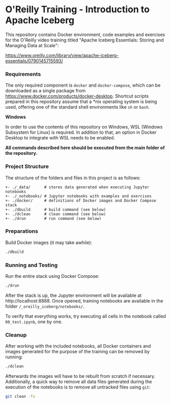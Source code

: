 # O'Reilly Training - Introduction to Apache Iceberg

This repository contains Docker environment, code examples and exercises for the O'Reilly video training titled "Apache Iceberg Essentials: Storing and Managing Data at Scale":

https://www.oreilly.com/library/view/apache-iceberg-essentials/0790145715593/

### Requirements

The only required component is `docker` and `docker-compose`, which can be downloaded as a single package from https://www.docker.com/products/docker-desktop. Shortcut scripts prepared in this repository assume that a *nix operating system is being used, offering one of the standard shell environments like `sh` or `bash`.

**Windows**

In order to use the contents of this repository on Windows, WSL (Windows Subsystem for Linux) is required. In addition to that, an option in Docker Desktop to integrate with WSL needs to be enabled.

**All commands described here should be executed from the main folder of the repository.**

### Project Structure

The structure of the folders and files in this project is as follows:

```
+- ./_data/      # stores data generated when executing Jupyter notebooks
+- ./_notebooks/ # Jupyter notebooks with examples and exercises
+- ./docker/     # definitions of Docker images and Docker Compose stack
+- ./dbuild      # build command (see below)
+- ./dclean      # clean command (see below)
+- ./drun        # run command (see below)
```

### Preparations

Build Docker images (it may take awhile):

```sh
./dbuild
```

### Running and Testing

Run the entire stack using Docker Compose:

```sh
./drun
```

After the stack is up, the Jupyter environment will be available at http://localhost:8888. Once opened, training notebooks are available in the folder `/_oreilly_iceberg/notebooks/`.

To verify that everything works, try executing all cells in the notebook called `00_test.ipynb`, one by one.

### Cleanup

After working with the included notebooks, all Docker containers and images generated for the purpose of the training can be removed by running:

```sh
./dclean
```

Afterwards the images will have to be rebuilt from scratch if necessary. Additionally, a quick way to remove all data files generated during the execution of the notebooks is to remove all untracked files using `git`:

```sh
git clean -fx
```
